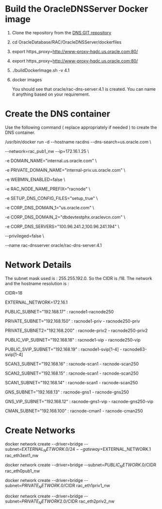 # Build the OracleDNSServer Docker image

1. Clone the repository from the [DNS GIT repository](https://github.com/tthathac/docker-images/tree/patch-1)
2. cd OracleDatabase/RAC/OracleDNSServer/dockerfiles
3. export https_proxy=http://www-proxy-hqdc.us.oracle.com:80/
4. export https_proxy=http://www-proxy-hqdc.us.oracle.com:80/
5. ./buildDockerImage.sh -v 4.1
6. docker images

   You should see that oracle/rac-dns-server:4.1 is created. You can name it anything based on your requirement.

# Create the DNS container
Use the following command ( replace appropriately if needed ) to create the DNS container.

/usr/bin/docker run -d --hostname racdns --dns-search=us.oracle.com \\

--network=rac_pub1_nw --ip=172.16.1.25 \\

-e DOMAIN_NAME="internal.us.oracle.com" \\

-e PRIVATE_DOMAIN_NAME="internal-priv.us.oracle.com" \\

-e WEBMIN_ENABLED=false \\

-e RAC_NODE_NAME_PREFIX="racnode" \\

-e SETUP_DNS_CONFIG_FILES="setup_true" \\

-e CORP_DNS_DOMAIN_1="us.oracle.com" \\

-e CORP_DNS_DOMAIN_2="dbdevtestphx.oraclevcn.com" \\

-e CORP_DNS_SERVERS="100.96.241.2,100.96.241.194" \\

--privileged=false \\

--name rac-dnsserver oracle/rac-dns-server:4.1

# Network Details
The subnet mask used is : 255.255.192.0. So the CIDR is /18.
The network and the hostname resolution is :

CIDR=18

EXTERNAL_NETWORK=172.16.1

PUBLIC_SUBNET="192.168.17" : racnode1-racnode250

PRIVATE_SUBNET="192.168.150" : racnode1-priv - racnode250-priv

PRIVATE_SUBNET2="192.168.200" : racnode-priv2 - racnode250-priv2

PUBLIC_VIP_SUBNET="192.168.18" : racnode1-vip - racnode250-vip

PUBLIC_SVIP_SUBNET="192.168.19" : racnode1-svip[1-4] - racnode63-svip[1-4]

SCAN3_SUBNET="192.168.16" : racnode-scan1  - racnode-scan250

SCAN2_SUBNET="192.168.15" : racnode-scan1  - racnode-scan250

SCAN1_SUBNET="192.168.14" : racnode-scan1  - racnode-scan250

GNS_SUBNET="192.168.13" : racnode-gns1 - racnode-gns250

GNS_VIP_SUBNET="192.168.12" : racnode-gns1-vip - racnode-gns250-vip

CMAN_SUBNET="192.168.100" : racnode-cman1 - racnode-cman250

# Create Networks
docker network create --driver=bridge --subnet=$EXTERNAL_NETWORK.0/24 --gateway=$EXTERNAL_NETWORK.1 rac_eth3ext1_nw

docker network create --driver=bridge --subnet=$PUBLIC_NETWORK.0/$CIDR rac_eth0pub1_nw

docker network create --driver=bridge --subnet=$PRIVATE_NETWORK.0/$CIDR rac_eth1priv1_nw

docker network create --driver=bridge --subnet=$PRIVATE_NETWORK2.0/$CIDR rac_eth2priv2_nw

